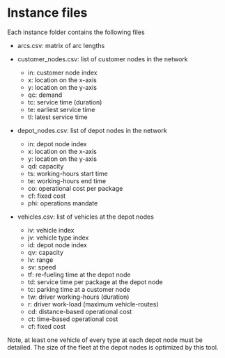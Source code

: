 # Instance files

Each instance folder contains the following files

- arcs.csv: matrix of arc lengths

- customer_nodes.csv: list of customer nodes in the network
    - in: customer node index
    - x: location on the x-axis
    - y: location on the y-axis
    - qc: demand
    - tc: service time (duration)
    - te: earliest service time
    - tl: latest service time

- depot_nodes.csv: list of depot nodes in the network
    - in: depot node index
    - x: location on the x-axis
    - y: location on the y-axis
    - qd: capacity
    - ts: working-hours start time
    - te: working-hours end time
    - co: operational cost per package
    - cf: fixed cost
    - phi: operations mandate

- vehicles.csv: list of vehicles at the depot nodes
    - iv: vehicle index
    - jv: vehicle type index
    - id: depot node index
    - qv: capacity
    - lv: range
    - sv: speed
    - tf: re-fueling time at the depot node
    - td: service time per package at the depot node
    - tc: parking time at a customer node
    - tw: driver working-hours (duration)
    - r: driver work-load (maximum vehicle-routes)
    - cd: distance-based operational cost
    - ct: time-based operational cost
    - cf: fixed cost

Note, at least one vehicle of every type at each depot node must be detailed. 
The size of the fleet at the depot nodes is optimized by this tool. 

